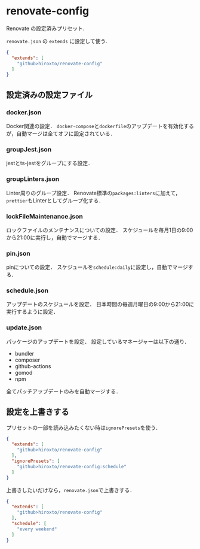 # renovate-config

Renovate の設定済みプリセット.

`renovate.json` の `extends` に設定して使う.

```json
{
  "extends": [
    "github>hiroxto/renovate-config"
  ]
}
```

## 設定済みの設定ファイル

### docker.json

Docker関連の設定．
`docker-compose`と`dockerfile`のアップデートを有効化するが，自動マージは全てオフに設定されている．

### groupJest.json

jestとts-jestをグループにする設定．

### groupLinters.json

Linter周りのグループ設定．
Renovate標準の`packages:linters`に加えて，`prettier`もLinterとしてグループ化する．

### lockFileMaintenance.json

ロックファイルのメンテナンスについての設定．
スケジュールを毎月1日の9:00から21:00に実行し，自動でマージする．

### pin.json

pinについての設定．
スケジュールを`schedule:daily`に設定し，自動でマージする．

### schedule.json

アップデートのスケジュールを設定．
日本時間の毎週月曜日の9:00から21:00に実行するように設定．

### update.json

パッケージのアップデートを設定．
設定しているマネージャーは以下の通り．

- bundler
- composer
- github-actions
- gomod
- npm

全てパッチアップデートのみを自動マージする．

## 設定を上書きする

プリセットの一部を読み込みたくない時は`ignorePresets`を使う．

```json
{
  "extends": [
    "github>hiroxto/renovate-config"
  ],
  "ignorePresets": [
    "github>hiroxto/renovate-config:schedule"
  ]
}
```

上書きしたいだけなら，`renovate.json`で上書きする．

```json
{
  "extends": [
    "github>hiroxto/renovate-config"
  ],
  "schedule": [
    "every weekend"
  ]
}
```
